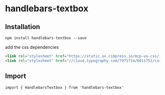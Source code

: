 # handlebars-textbox

## Installation

`npm install handlebars-textbox --save`

add the css dependencies

```html
<link rel="stylesheet" href="https://static.ux.cimpress.io/mcp-ux-css/1.4/development/1.4.8/css/mcp-ux-css.min.css" charset="utf-8" integrity="sha256-N7q2V/oEomo+XXIEsLN2JsmpMoGvO8EgGC9eWPjx8Ec=" crossorigin="anonymous">
<link rel="stylesheet" href="//cloud.typography.com/7971714/6011752/css/fonts.css"/>
```

## Import

`import { HandlebarsTextbox } from 'handlebars-textbox'`
